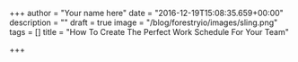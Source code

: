 +++
author = "Your name here"
date = "2016-12-19T15:08:35.659+00:00"
description = ""
draft = true
image = "/blog/forestryio/images/sling.png"
tags = []
title = "How To Create The Perfect Work Schedule For Your Team"

+++
